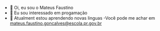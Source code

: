 - 👋 Oi, eu sou o Mateus Faustino
- 👀 Eu sou interessado em progamação
- 🌱 Atualment estou aprendendo novas linguas
-Você pode me achar em mateus.faustino.goncalves@escola.pr.gov.br
